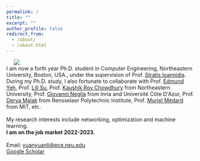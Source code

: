 ```yaml
---
permalink: /
title: ""
excerpt: ""
author_profile: false
redirect_from: 
  - /about/
  - /about.html
---
```


<div class="flex">
<img class="photo" src="{{site.url}}/images/Life_large.jpeg" /> 
<div class="text">
I am now a forth year Ph.D. student in Computer Engineering, Northeastern University, Boston, USA., under the supervision of Prof. <a href="https://ece.northeastern.edu/fac-ece/ioannidis/">Stratis Ioannidis</a>.
<br/>
During my Ph.D. study, I also fortunate to collaborate with Prof. <a href="http://www1.ece.neu.edu/~eyeh/">Edmund Yeh</a>, Prof. <a href="https://sites.google.com/site/lilisuece/">Lili Su</a>, Prof. <a href="https://genesys-lab.org/">Kaushik Roy Chowdhury</a> from Northeastern University, Prof. <a href="http://www-sop.inria.fr/members/Giovanni.Neglia/">Giovanni Neglia</a> from Inria and Université Côte D'Azur, Prof. <a href="https://sites.google.com/site/deryamalak/home?authuser=0">Derya Malak</a> from Rensselaer Polytechnic Institute, Prof. <a href="https://www.rle.mit.edu/ncrcg/">Muriel Médard</a> from MIT, etc.
<br/>
<br/>
My research interests include networking, optimization and machine learning.
<br/>
<b>I am on the job market 2022-2023.</b>
<br/>
<br/>
Email: <a href="mailto:yuanyuanli@ece.neu.edu">yuanyuanli@ece.neu.edu</a>
<br/>
<a href="https://scholar.google.com/citations?user=dSHgvhoAAAAJ&hl=en">Google Scholar</a>
</div>
</div>
<style>
  .photo {
    display: block;
    max-width: 40%;
    margin: 0 20px;
  }

  .flex {
    display: flex;
    max-width: 900px;
    margin: auto;
    align-items: center;
  }

  @media (max-width: 600px){
    .flex {
      flex-direction: column;
    }
    .photo {
    max-width: 100%;
    margin-bottom: 20px;
    }

  }
  </style>
